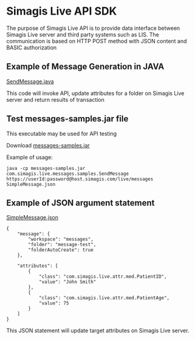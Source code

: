 Simagis Live API SDK 
=========================

The purpose of Simagis Live API is to provide data interface between Simagis Live server and third party systems such as LIS.
The communication is based on HTTP POST method with JSON content and BASIC authorization 

Example of Message Generation in JAVA
---------

[SendMessage.java](messages-samples/src/main/java/com/simagis/live/messages/samples/SendMessage.java)

This code will invoke API, update attributes for a folder on Simagis Live server and return results of transaction   


Test messages-samples.jar file
-----------
This executable may be used for API testing

Download [messages-samples.jar](https://host.simagis.com/live/layers/attachment?project=Users%2Fmessages%2Fb6f355d5-a4e2-4cff-8908-2fa996dad03e&attachment=d7ae1e00-9b73-469e-9989-e1b678a45e7f)

Example of usage:

    java -cp messages-samples.jar com.simagis.live.messages.samples.SendMessage https://userId:password@host.simagis.com/live/messages SimpleMessage.json  

Example of JSON argument statement
-----------
[SimpleMessage.json](messages-samples/src/main/resources/com/simagis/live/messages/samples/SimpleMessage.json)

    {
        "message": {
            "workspace": "messages",
            "folder": "message-test",
            "folderAutoCreate": true
        },
    
        "attributes": [
            {
                "class": "com.simagis.live.attr.med.PatientID",
                "value": "John Smith"
            },
            {
                "class": "com.simagis.live.attr.med.PatientAge",
                "value": 75
            }
        ]
    }
This JSON statement will update target attributes on Simagis Live server.
